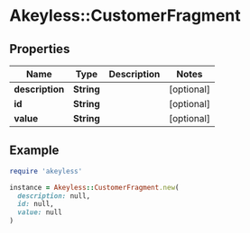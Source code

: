 # Akeyless::CustomerFragment

## Properties

| Name | Type | Description | Notes |
| ---- | ---- | ----------- | ----- |
| **description** | **String** |  | [optional] |
| **id** | **String** |  | [optional] |
| **value** | **String** |  | [optional] |

## Example

```ruby
require 'akeyless'

instance = Akeyless::CustomerFragment.new(
  description: null,
  id: null,
  value: null
)
```

